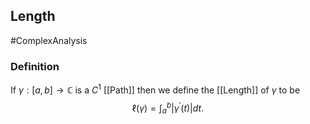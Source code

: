 ## Length
#ComplexAnalysis 

### Definition
If $\gamma:[a, b] \rightarrow \mathbb{C}$ is a $C^{1}$ [[Path]] then we define the [[Length]] of $\gamma$ to be
$$
\ell(\gamma)=\int_{a}^{b}\left|\gamma^{\prime}(t)\right| d t.
$$